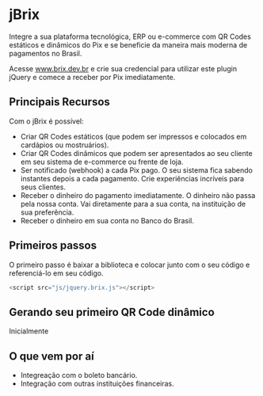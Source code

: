 # jBrix

Integre a sua plataforma tecnológica, ERP ou e-commerce com QR Codes estáticos e dinâmicos do Pix e se beneficie da maneira mais moderna de pagamentos no Brasil.

Acesse www.brix.dev.br e crie sua credencial para utilizar este plugin jQuery e comece a receber por Pix imediatamente.

## Principais Recursos 

Com o jBrix é possível:

* Criar QR Codes estáticos (que podem ser impressos e colocados em cardápios ou mostruários).
* Criar QR Codes dinâmicos que podem ser apresentados ao seu cliente em seu sistema de e-commerce ou frente de loja.
* Ser notificado (webhook) a cada Pix pago. O seu sistema fica sabendo instantes depois a cada pagamento. Crie experiências incríveis para seus clientes.
* Receber o dinheiro do pagamento imediatamente. O dinheiro não passa pela nossa conta. Vai diretamente para a sua conta, na instituição de sua preferência.
* Receber o dinheiro em sua conta no Banco do Brasil.

## Primeiros passos

O primeiro passo é baixar a biblioteca e colocar junto com o seu código e referenciá-lo em seu código.

```javascript
<script src="js/jquery.brix.js"></script>
```

## Gerando seu primeiro QR Code dinâmico

Inicialmente 

## O que vem por aí

* Integreação com o boleto bancário.
* Integração com outras instituições financeiras.
